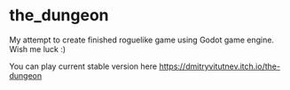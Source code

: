 # the_dungeon
My attempt to create finished roguelike game using Godot game engine. Wish me luck :)

You can play current stable version here https://dmitryvitutnev.itch.io/the-dungeon
